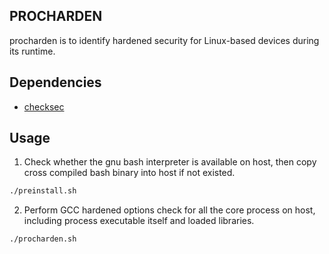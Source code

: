 ## PROCHARDEN

procharden is to identify hardened security for Linux-based devices during its runtime.

## Dependencies

- [checksec](!http://www.trapkit.de/tools/checksec.html)

## Usage

1. Check whether the gnu bash interpreter is available on host, then copy cross compiled bash binary into host if not existed.
```sh
./preinstall.sh
```

2. Perform GCC hardened options check for all the core process on host, including process executable itself and loaded libraries.
```sh
./procharden.sh
```
